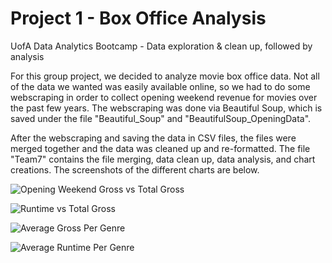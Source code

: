 # Project 1 - Box Office Analysis
UofA Data Analytics Bootcamp - Data exploration & clean up, followed by analysis

For this group project, we decided to analyze movie box office data. Not all of the data we wanted was easily available online, so we had to do some webscraping in order to collect opening weekend revenue for movies over the past few years. The webscraping was done via Beautiful Soup, which is saved under the file "Beautiful_Soup" and "BeautifulSoup_OpeningData".

After the webscraping and saving the data in CSV files, the files were merged together and the data was cleaned up and re-formatted. The file "Team7" contains the file merging, data clean up, data analysis, and chart creations. The screenshots of the different charts are below.


![Opening Weekend Gross vs Total Gross](https://user-images.githubusercontent.com/57542250/84824997-9de2c200-afd5-11ea-8896-214b177f9a50.png)

![Runtime vs Total Gross](https://user-images.githubusercontent.com/57542250/84825212-f4e89700-afd5-11ea-840a-ceba46d228b4.png)

![Average Gross Per Genre](https://user-images.githubusercontent.com/57542250/84825222-f914b480-afd5-11ea-8745-485d109ff926.png)

![Average Runtime Per Genre](https://user-images.githubusercontent.com/57542250/84825234-fd40d200-afd5-11ea-8b21-2e4d2a43a129.png)
